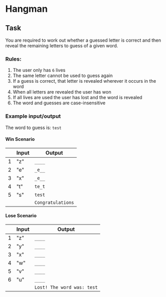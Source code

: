 # Hangman

## Task

You are required to work out whether a guessed letter is correct and 
then reveal the remaining letters to guess of a given word.

### Rules:
1. The user only has `6` lives
1. The same letter cannot be used to guess again
2. If a guess is correct, that letter is revealed wherever it occurs in the word
3. When all letters are revealed the user has won
4. If all lives are used the user has lost and the word is revealed
5. The word and guesses are case-insensitive

### Example input/output
The word to guess is: `test`

#### Win Scenario
||Input|Output|
|---|---|---|
|1|"z"|`____`|
|2|"e"|`_e__`|
|3|"x"|`_e__`|
|4|"t"|`te_t`|
|5|"s"|`test`|
|||`Congratulations`|

#### Lose Scenario
||Input|Output|
|---|---|---|
|1|"z"|`____`|
|2|"y"|`____`|
|3|"x"|`____`|
|4|"w"|`____`|
|5|"v"|`____`|
|6|"u"|`____`|
|||`Lost! The word was: test`|
